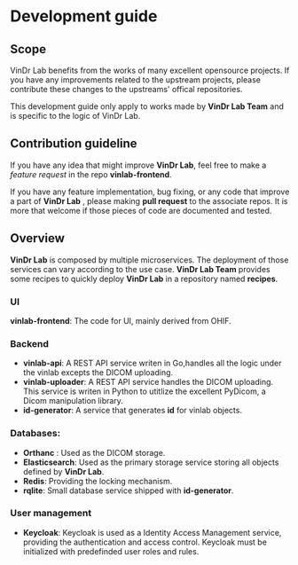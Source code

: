 # Development guide

## Scope

VinDr Lab benefits from the works of many excellent opensource
projects. If you have any improvements related to the upstream
projects, please contribute these changes to the upstreams' offical
repositories.

This development guide only apply to works made by **VinDr Lab Team** and
is specific to the logic of VinDr Lab.

## Contribution guideline

If you have any idea that might improve **VinDr Lab**, feel free to make
a _feature request_ in the repo **vinlab-frontend**.

If you have any feature implementation, bug fixing, or any code that
improve a part of **VinDr Lab** , please making **pull request** to the
associate repos. It is more that welcome if those pieces of code are
documented and tested.

## Overview

**VinDr Lab** is composed by multiple microservices. The deployment of
those services can vary according to the use case. **VinDr Lab Team**
provides some recipes to quickly deploy **VinDr Lab** in a repository
named **recipes**.

### UI

**vinlab-frontend**: The code for UI, mainly derived from OHIF.

### Backend

- **vinlab-api**: A REST API service writen in Go,handles all the
  logic under the vinlab excepts the DICOM uploading.
- **vinlab-uploader**: A REST API service handles the DICOM
  uploading. This service is writen in Python to utitlize the
  excellent PyDicom, a Dicom manipulation library.
- **id-generator**: A service that generates **id** for vinlab
  objects.

### Databases:

- **Orthanc** : Used as the DICOM storage.
- **Elasticsearch**: Used as the primary storage service storing all
  objects defined by **VinDr Lab**.
- **Redis**: Providing the locking mechanism.
- **rqlite**: Small database service shipped with **id-generator**.

### User management

- **Keycloak**: Keycloak is used as a Identity Access Management service,
  providing the authentication and access control. Keycloak must be
  initialized with predefinded user roles and rules.

&nbsp;